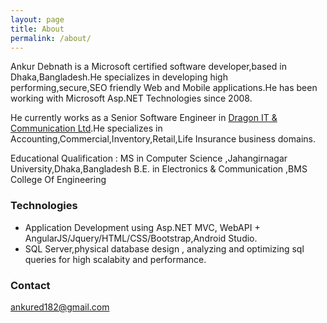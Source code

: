 ```yaml
---
layout: page
title: About
permalink: /about/
---
```

Ankur Debnath is a Microsoft certified software developer,based in Dhaka,Bangladesh.He specializes in developing high performing,secure,SEO friendly Web and Mobile applications.He has been working with Microsoft Asp.NET Technologies since 2008.

He currently works as a Senior Software Engineer in [Dragon IT & Communication Ltd](http://www.ditcl-dragonbd.com).He specializes in Accounting,Commercial,Inventory,Retail,Life Insurance business domains.

Educational Qualification : MS in Computer Science ,Jahangirnagar University,Dhaka,Bangladesh
                            B.E. in Electronics & Communication ,BMS College Of Engineering

### Technologies
 
* Application Development using Asp.NET MVC, WebAPI + AngularJS/Jquery/HTML/CSS/Bootstrap,Android Studio.
* SQL Server,physical database design , analyzing and optimizing sql queries for high scalabity and performance.

### Contact 

[ankured182@gmail.com](mailto:ankured182@gmail.com)
